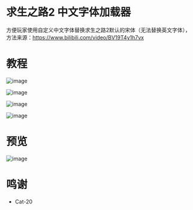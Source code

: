 # 求生之路2 中文字体加载器

方便玩家使用自定义中文字体替换求生之路2默认的宋体（无法替换英文字体），方法来源：https://www.bilibili.com/video/BV19T4y1h7vx

# 教程

![image](https://user-images.githubusercontent.com/28080853/211884665-7706399b-e825-4b2c-b9b5-5e7fbd86d64b.png)

![image](https://user-images.githubusercontent.com/28080853/211884376-83978160-9fd5-4cf8-8165-f4b780e1ccd7.png)

![image](https://user-images.githubusercontent.com/28080853/211886890-6ba79015-2dcc-408e-b052-70dbd56283e9.png)

![image](https://user-images.githubusercontent.com/28080853/211887042-0ba88780-8786-4793-97a2-7099979cb283.png)

# 预览

![image](https://user-images.githubusercontent.com/28080853/211883900-c04e9416-d8b7-4f81-8fb6-4132c47a4dc3.png)

# 鸣谢

* Cat-20
